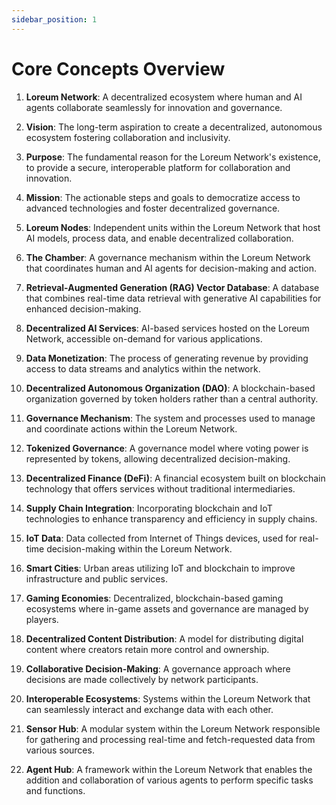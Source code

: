 ```yaml
---
sidebar_position: 1
---
```


# Core Concepts Overview

1. **Loreum Network**: A decentralized ecosystem where human and AI agents collaborate seamlessly for innovation and governance.

2. **Vision**: The long-term aspiration to create a decentralized, autonomous ecosystem fostering collaboration and inclusivity.

3. **Purpose**: The fundamental reason for the Loreum Network's existence, to provide a secure, interoperable platform for collaboration and innovation.

4. **Mission**: The actionable steps and goals to democratize access to advanced technologies and foster decentralized governance.

5. **Loreum Nodes**: Independent units within the Loreum Network that host AI models, process data, and enable decentralized collaboration.

6. **The Chamber**: A governance mechanism within the Loreum Network that coordinates human and AI agents for decision-making and action.

7. **Retrieval-Augmented Generation (RAG) Vector Database**: A database that combines real-time data retrieval with generative AI capabilities for enhanced decision-making.

8. **Decentralized AI Services**: AI-based services hosted on the Loreum Network, accessible on-demand for various applications.

9. **Data Monetization**: The process of generating revenue by providing access to data streams and analytics within the network.

10. **Decentralized Autonomous Organization (DAO)**: A blockchain-based organization governed by token holders rather than a central authority.

11. **Governance Mechanism**: The system and processes used to manage and coordinate actions within the Loreum Network.

12. **Tokenized Governance**: A governance model where voting power is represented by tokens, allowing decentralized decision-making.

13. **Decentralized Finance (DeFi)**: A financial ecosystem built on blockchain technology that offers services without traditional intermediaries.

14. **Supply Chain Integration**: Incorporating blockchain and IoT technologies to enhance transparency and efficiency in supply chains.

15. **IoT Data**: Data collected from Internet of Things devices, used for real-time decision-making within the Loreum Network.

16. **Smart Cities**: Urban areas utilizing IoT and blockchain to improve infrastructure and public services.

17. **Gaming Economies**: Decentralized, blockchain-based gaming ecosystems where in-game assets and governance are managed by players.

18. **Decentralized Content Distribution**: A model for distributing digital content where creators retain more control and ownership.

19. **Collaborative Decision-Making**: A governance approach where decisions are made collectively by network participants.

20. **Interoperable Ecosystems**: Systems within the Loreum Network that can seamlessly interact and exchange data with each other.

21. **Sensor Hub**: A modular system within the Loreum Network responsible for gathering and processing real-time and fetch-requested data from various sources.

22. **Agent Hub**: A framework within the Loreum Network that enables the addition and collaboration of various agents to perform specific tasks and functions.